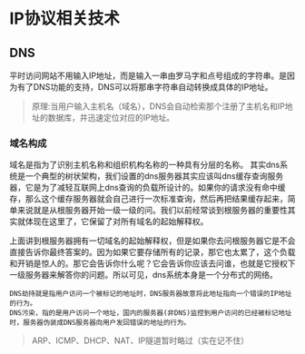 # IP协议相关技术
## DNS
平时访问网站不用输入IP地址，而是输入一串由罗马字和点号组成的字符串。是因为有了DNS功能的支持，DNS可以将那串字符串自动转换成具体的IP地址。
> 原理:当用户输入主机名（域名），DNS会自动检索那个注册了主机名和IP地址的数据库，并迅速定位对应的IP地址。

### 域名构成
域名是指为了识别主机名称和组织机构名称的一种具有分层的名称。
其实dns系统是一个典型的树状架构，我们设置的dns服务器其实应该叫dns缓存查询服务器，它是为了减轻互联网上dns查询的负载所设计的。如果你的请求没有命中缓存，那么这个缓存服务器就会自己进行一次标准查询，然后再把结果缓存起来，简单来说就是从根服务器开始一级一级的问。我们以前经常谈到根服务器的重要性其实就体现在这里了，它保留了对所有域名的起始解释权。

上面讲到根服务器拥有一切域名的起始解释权，但是如果你去问根服务器它是不会直接告诉你最终答案的。因为如果它要存储所有的记录，那它也太累了，这个负载和开销是惊人的。那它会告诉你什么呢？它会告诉你应该去问谁，也就是它授权下一级服务器来解答你的问题。所以可见，dns系统本身是一个分布式的网络。

    DNS劫持就是指用户访问一个被标记的地址时，DNS服务器故意将此地址指向一个错误的IP地址的行为。
    DNS污染，指的是用户访问一个地址，国内的服务器(非DNS)监控到用户访问的已经被标记地址时，服务器伪装成DNS服务器向用户发回错误的地址的行为。

> ARP、ICMP、DHCP、NAT、IP隧道暂时略过（实在记不住）